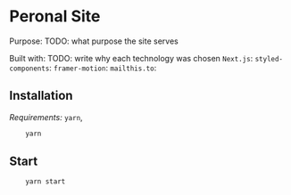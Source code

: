 # Peronal Site

Purpose:
TODO: what purpose the site serves

Built with:
TODO: write why each technology was chosen
`Next.js`: 
`styled-components`:
`framer-motion`:
`mailthis.to`:



## Installation
*Requirements:* `yarn`, 

```bash
    yarn
```

## Start
```bash
    yarn start
```
